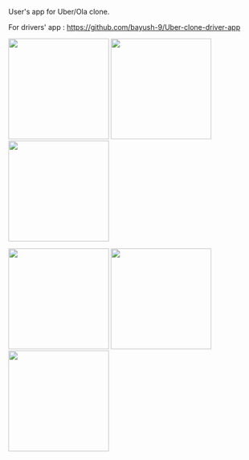 User's app for Uber/Ola clone.

For drivers' app : https://github.com/bayush-9/Uber-clone-driver-app
<p float="left">
  <img src="https://user-images.githubusercontent.com/81760629/207079691-f9d4678d-c88a-4e3e-a74c-937c009532c3.png" width="200" /> 
  <img src="https://user-images.githubusercontent.com/81760629/207079709-3107cf92-1218-4be3-8211-1c284bc90296.png" width="200" />
  <img src="https://user-images.githubusercontent.com/81760629/207079718-cf13e34c-e516-4145-8209-2562f844a319.png" width="200" />
  
</p>

<p float="left">
  <img src="https://user-images.githubusercontent.com/81760629/207079724-8a7214ae-adff-4bd6-9888-5e7c8bd827ad.png" width="200" />
  <img src="https://user-images.githubusercontent.com/81760629/207079750-6b474462-00b6-43b6-849e-62a33d6f2989.png" width="200" />
  <img src="https://user-images.githubusercontent.com/81760629/207079758-7978e76a-ddf6-4fb2-9fd1-1ee9ee5fc011.png" width="200" />
</p>

